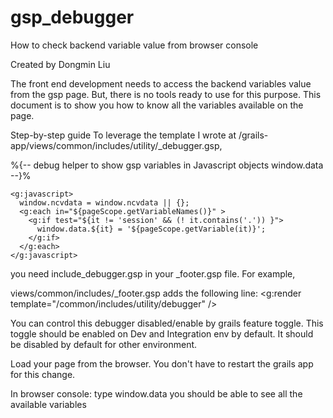 # gsp_debugger

How to check backend variable value from browser console

Created by Dongmin Liu

The front end development needs to access the backend variables value from the gsp page. But, there is no tools ready to use for this purpose.  This document is to show you how to know all the variables available on the page.

Step-by-step guide
To leverage the template I wrote at /grails-app/views/common/includes/utility/_debugger.gsp, 

%{--   debug helper to show gsp variables in Javascript objects window.data --}%


    <g:javascript>
      window.ncvdata = window.ncvdata || {};
      <g:each in="${pageScope.getVariableNames()}" >
        <g:if test="${it != 'session' && (! it.contains('.')) }">
          window.data.${it} = '${pageScope.getVariable(it)}';
        </g:if>
      </g:each>
    </g:javascript>




you need include_debugger.gsp in your _footer.gsp file. For example,

views/common/includes/_footer.gsp adds the following line:
<g:render template="/common/includes/utility/debugger" />

You can control this debugger disabled/enable by grails feature toggle. This toggle should be enabled on Dev and Integration env by default. It should be disabled by default for other environment. 

Load your page from the browser. You don't have to restart the grails app for this change. 

In browser console: type window.data you should be able to see all the available variables


